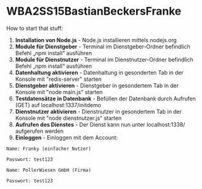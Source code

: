 # WBA2SS15BastianBeckersFranke

How to start that stuff:

  1. **Installation von Node.js** - Node.js installieren mittels nodejs.org
  2. **Module für Dienstgeber** - Terminal im Dienstgeber-Ordner befindlich Befehl „npm install“ ausführen
  3. **Module für Dienstnutzer** - Terminal im Dienstnutzer-Ordner befindlich Befehl „npm install“ ausführen
  4. **Datenhaltung aktivieren** - Datenhaltung in gesonderten Tab in der Konsole mit "redis-server" starten			
  5. **Dienstgeber aktivieren** - Dienstgeber in gesondertem Tab in der Konsole mit "node main.js" starten		 
  6. **Testdatensätze in Datenbank** - Befüllen der Datenbank durch Aufrufen (GET) auf localhost:1337/initdemo		
  7. **Dienstnutzer aktivieren** - Dienstnutzer in gesondertem Tab in der Konsole mit "node dienstnutzer.js" starten		 
  8. **Aufrufen des Dienstes** - Der Dienst kann nun unter localhost:1338/ aufgerufen werden
  9. **Einloggen** - Einloggen mit dem Account: 
	
	Name: Franky (einfacher Nutzer)			

	Passwort: test123	

	Name: PollerWiesen GmbH	(Firma)

	Passwort: test123 
